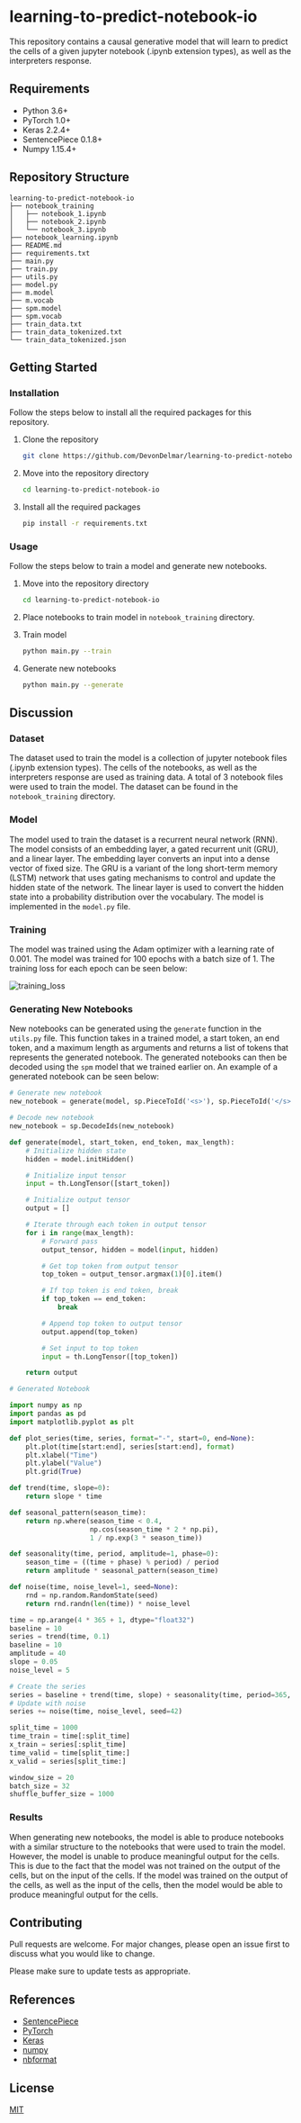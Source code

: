 # learning-to-predict-notebook-io

This repository contains a causal generative model that will learn to predict the cells of a given jupyter notebook (.ipynb extension types), as well as the interpreters response.

## Requirements

- Python 3.6+
- PyTorch 1.0+
- Keras 2.2.4+
- SentencePiece 0.1.8+
- Numpy 1.15.4+

## Repository Structure

```
learning-to-predict-notebook-io
├── notebook_training
│   ├── notebook_1.ipynb
│   ├── notebook_2.ipynb
│   └── notebook_3.ipynb
├── notebook_learning.ipynb
├── README.md
├── requirements.txt
├── main.py
├── train.py
├── utils.py
├── model.py
├── m.model
├── m.vocab
├── spm.model
├── spm.vocab
├── train_data.txt
├── train_data_tokenized.txt
└── train_data_tokenized.json
```

## Getting Started

### Installation

Follow the steps below to install all the required packages for this repository.

1. Clone the repository

    ```bash
    git clone https://github.com/DevonDelmar/learning-to-predict-notebook-io.git
    ```

2. Move into the repository directory

    ```bash
    cd learning-to-predict-notebook-io
    ```

3. Install all the required packages

    ```bash
    pip install -r requirements.txt
    ```

### Usage

Follow the steps below to train a model and generate new notebooks.

1. Move into the repository directory

    ```bash
    cd learning-to-predict-notebook-io
    ```

2. Place notebooks to train model in `notebook_training` directory.

3. Train model

    ```bash
    python main.py --train
    ```

4. Generate new notebooks

    ```bash
    python main.py --generate
    ```

## Discussion

### Dataset

The dataset used to train the model is a collection of jupyter notebook files (.ipynb extension types). The cells of the notebooks, as well as the interpreters response are used as training data. A total of 3 notebook files were used to train the model. The dataset can be found in the `notebook_training` directory.

### Model

The model used to train the dataset is a recurrent neural network (RNN). The model consists of an embedding layer, a gated recurrent unit (GRU), and a linear layer. The embedding layer converts an input into a dense vector of fixed size. The GRU is a variant of the long short-term memory (LSTM) network that uses gating mechanisms to control and update the hidden state of the network. The linear layer is used to convert the hidden state into a probability distribution over the vocabulary. The model is implemented in the `model.py` file.

### Training

The model was trained using the Adam optimizer with a learning rate of 0.001. The model was trained for 100 epochs with a batch size of 1. The training loss for each epoch can be seen below:

![training_loss](images/training_loss.png)

### Generating New Notebooks

New notebooks can be generated using the `generate` function in the `utils.py` file. This function takes in a trained model, a start token, an end token, and a maximum length as arguments and returns a list of tokens that represents the generated notebook. The generated notebooks can then be decoded using the `spm` model that we trained earlier on. An example of a generated notebook can be seen below:

```python 
# Generate new notebook
new_notebook = generate(model, sp.PieceToId('<s>'), sp.PieceToId('</s>'), 100)

# Decode new notebook
new_notebook = sp.DecodeIds(new_notebook)
```

```python
def generate(model, start_token, end_token, max_length):
    # Initialize hidden state
    hidden = model.initHidden()

    # Initialize input tensor
    input = th.LongTensor([start_token])

    # Initialize output tensor
    output = []

    # Iterate through each token in output tensor
    for i in range(max_length):
        # Forward pass
        output_tensor, hidden = model(input, hidden)

        # Get top token from output tensor
        top_token = output_tensor.argmax(1)[0].item()

        # If top token is end token, break
        if top_token == end_token:
            break

        # Append top token to output tensor
        output.append(top_token)

        # Set input to top token
        input = th.LongTensor([top_token])

    return output
```


```python
# Generated Notebook

import numpy as np
import pandas as pd
import matplotlib.pyplot as plt

def plot_series(time, series, format="-", start=0, end=None):
    plt.plot(time[start:end], series[start:end], format)
    plt.xlabel("Time")
    plt.ylabel("Value")
    plt.grid(True)

def trend(time, slope=0):
    return slope * time

def seasonal_pattern(season_time):
    return np.where(season_time < 0.4,
                    np.cos(season_time * 2 * np.pi),
                    1 / np.exp(3 * season_time))

def seasonality(time, period, amplitude=1, phase=0):
    season_time = ((time + phase) % period) / period
    return amplitude * seasonal_pattern(season_time)

def noise(time, noise_level=1, seed=None):
    rnd = np.random.RandomState(seed)
    return rnd.randn(len(time)) * noise_level

time = np.arange(4 * 365 + 1, dtype="float32")
baseline = 10
series = trend(time, 0.1)  
baseline = 10
amplitude = 40
slope = 0.05
noise_level = 5

# Create the series
series = baseline + trend(time, slope) + seasonality(time, period=365, amplitude=amplitude)
# Update with noise
series += noise(time, noise_level, seed=42)

split_time = 1000
time_train = time[:split_time]
x_train = series[:split_time]
time_valid = time[split_time:]
x_valid = series[split_time:]

window_size = 20
batch_size = 32
shuffle_buffer_size = 1000
```


### Results

When generating new notebooks, the model is able to produce notebooks with a similar structure to the notebooks that were used to train the model. However, the model is unable to produce meaningful output for the cells. This is due to the fact that the model was not trained on the output of the cells, but on the input of the cells. If the model was trained on the output of the cells, as well as the input of the cells, then the model would be able to produce meaningful output for the cells. 


## Contributing

Pull requests are welcome. For major changes, please open an issue first to discuss what you would like to change.

Please make sure to update tests as appropriate.


## References

- [SentencePiece](https://github.com/google/sentencepiece)
- [PyTorch](https://pytorch.org/)
- [Keras](https://keras.io/)
- [numpy](https://numpy.org/)
- [nbformat](https://github.com/jupyter/nbformat)


## License

[MIT](https://choosealicense.com/licenses/mit/)

